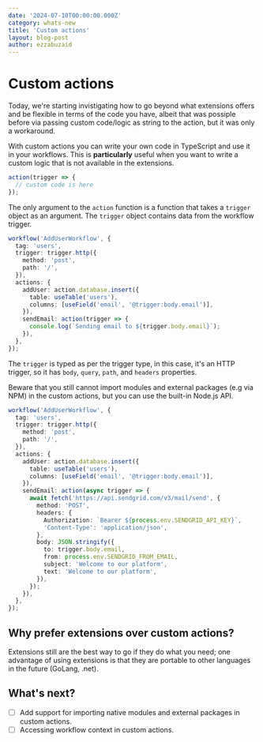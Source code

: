 ```yaml
---
date: '2024-07-10T00:00:00.000Z'
category: whats-new
title: 'Custom actions'
layout: blog-post
author: ezzabuzaid
---
```


# Custom actions

Today, we're starting invistigating how to go beyond what extensions offers and be flexible in terms of the code you have, albeit that was possiple before via passing custom code/logic as string to the action, but it was only a workaround.

With custom actions you can write your own code in TypeScript and use it in your workflows. This is **particularly** useful when you want to write a custom logic that is not available in the extensions.

```ts
action(trigger => {
  // custom code is here
});
```

The only argument to the `action` function is a function that takes a `trigger` object as an argument. The `trigger` object contains data from the workflow trigger.

```ts
workflow('AddUserWorkflow', {
  tag: 'users',
  trigger: trigger.http({
    method: 'post',
    path: '/',
  }),
  actions: {
    addUser: action.database.insert({
      table: useTable('users'),
      columns: [useField('email', '@trigger:body.email')],
    }),
    sendEmail: action(trigger => {
      console.log(`Sending email to ${trigger.body.email}`);
    }),
  },
});
```

The `trigger` is typed as per the trigger type, in this case, it's an HTTP trigger, so it has `body`, `query`, `path`, and `headers` properties.

Beware that you still cannot import modules and external packages (e.g via NPM) in the custom actions, but you can use the built-in Node.js API.

```ts
workflow('AddUserWorkflow', {
  tag: 'users',
  trigger: trigger.http({
    method: 'post',
    path: '/',
  }),
  actions: {
    addUser: action.database.insert({
      table: useTable('users'),
      columns: [useField('email', '@trigger:body.email')],
    }),
    sendEmail: action(async trigger => {
      await fetch('https://api.sendgrid.com/v3/mail/send', {
        method: 'POST',
        headers: {
          Authorization: `Bearer ${process.env.SENDGRID_API_KEY}`,
          'Content-Type': 'application/json',
        },
        body: JSON.stringify({
          to: trigger.body.email,
          from: process.env.SENDGRID_FROM_EMAIL,
          subject: 'Welcome to our platform',
          text: 'Welcome to our platform',
        }),
      });
    }),
  },
});
```

## Why prefer extensions over custom actions?

Extensions still are the best way to go if they do what you need; one advantage of using extensions is that they are portable to other languages in the future (GoLang, .net).

## What's next?

- [ ] Add support for importing native modules and external packages in custom actions.
- [ ] Accessing workflow context in custom actions.
